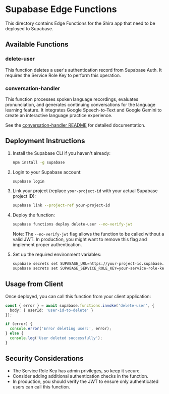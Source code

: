 # Supabase Edge Functions

This directory contains Edge Functions for the Shira app that need to be deployed to Supabase.

## Available Functions

### delete-user

This function deletes a user's authentication record from Supabase Auth. It requires the Service Role Key to perform this operation.

### conversation-handler

This function processes spoken language recordings, evaluates pronunciation, and generates continuing conversations for the language learning feature. It integrates Google Speech-to-Text and Google Gemini to create an interactive language practice experience.

See the [conversation-handler README](./supabase/functions/conversation-handler/README.md) for detailed documentation.

## Deployment Instructions

1. Install the Supabase CLI if you haven't already:
   ```bash
   npm install -g supabase
   ```

2. Login to your Supabase account:
   ```bash
   supabase login
   ```

3. Link your project (replace `your-project-id` with your actual Supabase project ID):
   ```bash
   supabase link --project-ref your-project-id
   ```

4. Deploy the function:
   ```bash
   supabase functions deploy delete-user --no-verify-jwt
   ```

   Note: The `--no-verify-jwt` flag allows the function to be called without a valid JWT. In production, you might want to remove this flag and implement proper authentication.

5. Set up the required environment variables:
   ```bash
   supabase secrets set SUPABASE_URL=https://your-project-id.supabase.co
   supabase secrets set SUPABASE_SERVICE_ROLE_KEY=your-service-role-key
   ```

## Usage from Client

Once deployed, you can call this function from your client application:

```typescript
const { error } = await supabase.functions.invoke('delete-user', {
  body: { userId: 'user-id-to-delete' }
});

if (error) {
  console.error('Error deleting user:', error);
} else {
  console.log('User deleted successfully');
}
```

## Security Considerations

- The Service Role Key has admin privileges, so keep it secure.
- Consider adding additional authentication checks in the function.
- In production, you should verify the JWT to ensure only authenticated users can call this function. 